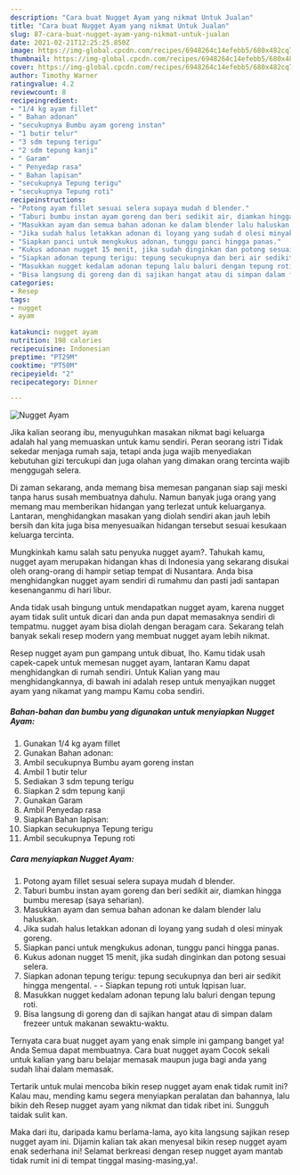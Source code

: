 ```yaml
---
description: "Cara buat Nugget Ayam yang nikmat Untuk Jualan"
title: "Cara buat Nugget Ayam yang nikmat Untuk Jualan"
slug: 87-cara-buat-nugget-ayam-yang-nikmat-untuk-jualan
date: 2021-02-21T12:25:25.850Z
image: https://img-global.cpcdn.com/recipes/6948264c14efebb5/680x482cq70/nugget-ayam-foto-resep-utama.jpg
thumbnail: https://img-global.cpcdn.com/recipes/6948264c14efebb5/680x482cq70/nugget-ayam-foto-resep-utama.jpg
cover: https://img-global.cpcdn.com/recipes/6948264c14efebb5/680x482cq70/nugget-ayam-foto-resep-utama.jpg
author: Timothy Warner
ratingvalue: 4.2
reviewcount: 8
recipeingredient:
- "1/4 kg ayam fillet"
- " Bahan adonan"
- "secukupnya Bumbu ayam goreng instan"
- "1 butir telur"
- "3 sdm tepung terigu"
- "2 sdm tepung kanji"
- " Garam"
- " Penyedap rasa"
- " Bahan lapisan"
- "secukupnya Tepung terigu"
- "secukupnya Tepung roti"
recipeinstructions:
- "Potong ayam fillet sesuai selera supaya mudah d blender."
- "Taburi bumbu instan ayam goreng dan beri sedikit air, diamkan hingga bumbu meresap (saya seharian)."
- "Masukkan ayam dan semua bahan adonan ke dalam blender lalu haluskan."
- "Jika sudah halus letakkan adonan di loyang yang sudah d olesi minyak goreng."
- "Siapkan panci untuk mengkukus adonan, tunggu panci hingga panas."
- "Kukus adonan nugget 15 menit, jika sudah dinginkan dan potong sesuai selera."
- "Siapkan adonan tepung terigu: tepung secukupnya dan beri air sedikit hingga mengental.  Siapkan tepung roti untuk lqpisan luar."
- "Masukkan nugget kedalam adonan tepung lalu baluri dengan tepung roti."
- "Bisa langsung di goreng dan di sajikan hangat atau di simpan dalam frezeer untuk makanan sewaktu-waktu."
categories:
- Resep
tags:
- nugget
- ayam

katakunci: nugget ayam 
nutrition: 198 calories
recipecuisine: Indonesian
preptime: "PT29M"
cooktime: "PT50M"
recipeyield: "2"
recipecategory: Dinner

---
```



![Nugget Ayam](https://img-global.cpcdn.com/recipes/6948264c14efebb5/680x482cq70/nugget-ayam-foto-resep-utama.jpg)

Jika kalian seorang ibu, menyuguhkan masakan nikmat bagi keluarga adalah hal yang memuaskan untuk kamu sendiri. Peran seorang istri Tidak sekedar menjaga rumah saja, tetapi anda juga wajib menyediakan kebutuhan gizi tercukupi dan juga olahan yang dimakan orang tercinta wajib menggugah selera.

Di zaman  sekarang, anda memang bisa memesan panganan siap saji meski tanpa harus susah membuatnya dahulu. Namun banyak juga orang yang memang mau memberikan hidangan yang terlezat untuk keluarganya. Lantaran, menghidangkan masakan yang diolah sendiri akan jauh lebih bersih dan kita juga bisa menyesuaikan hidangan tersebut sesuai kesukaan keluarga tercinta. 



Mungkinkah kamu salah satu penyuka nugget ayam?. Tahukah kamu, nugget ayam merupakan hidangan khas di Indonesia yang sekarang disukai oleh orang-orang di hampir setiap tempat di Nusantara. Anda bisa menghidangkan nugget ayam sendiri di rumahmu dan pasti jadi santapan kesenanganmu di hari libur.

Anda tidak usah bingung untuk mendapatkan nugget ayam, karena nugget ayam tidak sulit untuk dicari dan anda pun dapat memasaknya sendiri di tempatmu. nugget ayam bisa diolah dengan beragam cara. Sekarang telah banyak sekali resep modern yang membuat nugget ayam lebih nikmat.

Resep nugget ayam pun gampang untuk dibuat, lho. Kamu tidak usah capek-capek untuk memesan nugget ayam, lantaran Kamu dapat menghidangkan di rumah sendiri. Untuk Kalian yang mau menghidangkannya, di bawah ini adalah resep untuk menyajikan nugget ayam yang nikamat yang mampu Kamu coba sendiri.

<!--inarticleads1-->

##### Bahan-bahan dan bumbu yang digunakan untuk menyiapkan Nugget Ayam:

1. Gunakan 1/4 kg ayam fillet
1. Gunakan  Bahan adonan:
1. Ambil secukupnya Bumbu ayam goreng instan
1. Ambil 1 butir telur
1. Sediakan 3 sdm tepung terigu
1. Siapkan 2 sdm tepung kanji
1. Gunakan  Garam
1. Ambil  Penyedap rasa
1. Siapkan  Bahan lapisan:
1. Siapkan secukupnya Tepung terigu
1. Ambil secukupnya Tepung roti




<!--inarticleads2-->

##### Cara menyiapkan Nugget Ayam:

1. Potong ayam fillet sesuai selera supaya mudah d blender.
1. Taburi bumbu instan ayam goreng dan beri sedikit air, diamkan hingga bumbu meresap (saya seharian).
1. Masukkan ayam dan semua bahan adonan ke dalam blender lalu haluskan.
1. Jika sudah halus letakkan adonan di loyang yang sudah d olesi minyak goreng.
1. Siapkan panci untuk mengkukus adonan, tunggu panci hingga panas.
1. Kukus adonan nugget 15 menit, jika sudah dinginkan dan potong sesuai selera.
1. Siapkan adonan tepung terigu: tepung secukupnya dan beri air sedikit hingga mengental. -  - Siapkan tepung roti untuk lqpisan luar.
1. Masukkan nugget kedalam adonan tepung lalu baluri dengan tepung roti.
1. Bisa langsung di goreng dan di sajikan hangat atau di simpan dalam frezeer untuk makanan sewaktu-waktu.




Ternyata cara buat nugget ayam yang enak simple ini gampang banget ya! Anda Semua dapat membuatnya. Cara buat nugget ayam Cocok sekali untuk kalian yang baru belajar memasak maupun juga bagi anda yang sudah lihai dalam memasak.

Tertarik untuk mulai mencoba bikin resep nugget ayam enak tidak rumit ini? Kalau mau, mending kamu segera menyiapkan peralatan dan bahannya, lalu bikin deh Resep nugget ayam yang nikmat dan tidak ribet ini. Sungguh taidak sulit kan. 

Maka dari itu, daripada kamu berlama-lama, ayo kita langsung sajikan resep nugget ayam ini. Dijamin kalian tak akan menyesal bikin resep nugget ayam enak sederhana ini! Selamat berkreasi dengan resep nugget ayam mantab tidak rumit ini di tempat tinggal masing-masing,ya!.


